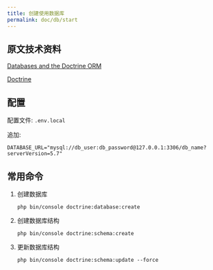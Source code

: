 ```yaml
---
title: 创建使用数据库
permalink: doc/db/start
---
```


## 原文技术资料

[Databases and the Doctrine ORM](https://symfony.com/doc/4.4/doctrine.html)

[Doctrine](https://www.doctrine-project.org/)

## 配置

配置文件: `.env.local`

追加:

```shell
DATABASE_URL="mysql://db_user:db_password@127.0.0.1:3306/db_name?serverVersion=5.7"
```

## 常用命令

1. 创建数据库

    ```shell
    php bin/console doctrine:database:create
    ```
   
2. 创建数据库结构

   ```shell
   php bin/console doctrine:schema:create
   ```
   
3. 更新数据库结构

   ```shell
   php bin/console doctrine:schema:update --force
   ```